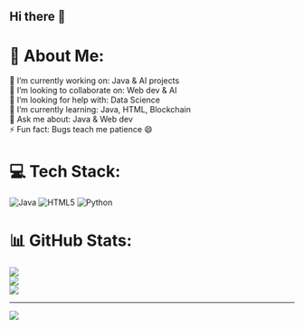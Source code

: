 ## Hi there 👋

# 💫 About Me:
🔭 I’m currently working on: Java & AI projects<br>🤝 I’m looking to collaborate on: Web dev & AI<br>🫱 I’m looking for help with: Data Science<br>🌱 I’m currently learning: Java, HTML, Blockchain<br>💬 Ask me about: Java & Web dev<br>⚡ Fun fact: Bugs teach me patience 😄<br>


# 💻 Tech Stack:
![Java](https://img.shields.io/badge/java-%23ED8B00.svg?style=flat&logo=openjdk&logoColor=white) ![HTML5](https://img.shields.io/badge/html5-%23E34F26.svg?style=flat&logo=html5&logoColor=white) ![Python](https://img.shields.io/badge/python-3670A0?style=flat&logo=python&logoColor=ffdd54)
# 📊 GitHub Stats:
![](https://github-readme-stats.vercel.app/api?username=nithin-huda&theme=dark&hide_border=false&include_all_commits=false&count_private=false)<br/>
![](https://nirzak-streak-stats.vercel.app/?user=nithin-huda&theme=dark&hide_border=false)<br/>
![](https://github-readme-stats.vercel.app/api/top-langs/?username=nithin-huda&theme=dark&hide_border=false&include_all_commits=false&count_private=false&layout=compact)

---
[![](https://visitcount.itsvg.in/api?id=nithin-huda&icon=7&color=0)](https://visitcount.itsvg.in)

<!-- Proudly created with GPRM ( https://gprm.itsvg.in ) -->
